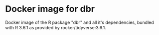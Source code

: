 # Docker image for dbr

Docker image of the R package "dbr" and all it's dependencies, bundled with R 3.6.1 as provided by rocker/tidyverse:3.6.1.  


